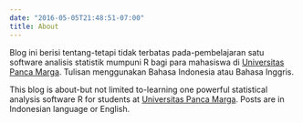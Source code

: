 ```yaml
---
date: "2016-05-05T21:48:51-07:00"
title: About
---
```


Blog ini berisi tentang-tetapi tidak terbatas pada-pembelajaran satu software analisis statistik mumpuni R bagi para mahasiswa di [Universitas Panca Marga](https://upm.ac.id). Tulisan menggunakan Bahasa Indonesia atau Bahasa Inggris.

This blog is about-but not limited to-learning one powerful statistical analysis software R for students at [Universitas Panca Marga](https://upm.ac.id). Posts are in Indonesian language or English.
